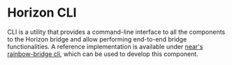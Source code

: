 # Horizon CLI
CLI is a utility that provides a command-line interface to all the components to the Horizon bridge and allow performing end-to-end bridge functionalities. A reference implementation is available under [near's rainbow-bridge cli](https://github.com/near/rainbow-bridge/tree/master/cli), which can be used to develop this component.

